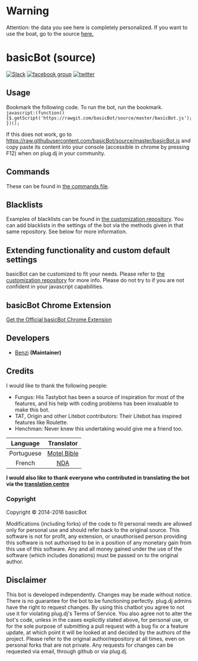 # Warning

Attention: the data you see here is completely personalized. If you want to use the boat, go to the source [here.](https://github.com/basicBot/source/)


# basicBot (source)

[![Slack](https://basicbot.herokuapp.com/badge.svg)](https://basicbot.herokuapp.com/) [![facebook group](https://img.shields.io/badge/facebook-group-3b5998.svg?style=flat)](https://facebook.com/groups/basicBot) [![twitter](https://img.shields.io/twitter/follow/bscbt.svg?style=social)](https://twitter.com/bscbt)



Usage
-----
Bookmark the following code. To run the bot, run the bookmark.
`javascript:(function(){$.getScript('https://rawgit.com/basicBot/source/master/basicBot.js');})();`

If this does not work, go to https://raw.githubusercontent.com/basicBot/source/master/basicBot.js and copy paste its content into your console (accessible in chrome by pressing F12) when on plug.dj in your community.


Commands
--------
These can be found in [the commands file](https://github.com/basicBot/source/blob/master/commands.md).


Blacklists
----------
Examples of blacklists can be found in [the customization repository](https://github.com/basicBot/custom/tree/master/blacklists).
You can add blacklists in the settings of the bot via the methods given in that same repository. See below for more information.


Extending functionality and custom default settings
---------------------------------------------------
basicBot can be customized to fit your needs. Please refer to [the customization repository](https://github.com/basicBot/custom) for more info.
Please do not try to if you are not confident in your javascript capabilities.


basicBot Chrome Extension
-------------------------
[Get the Official basicBot Chrome Extension](https://chrome.google.com/webstore/detail/basicbot/bjinmbkeneigmkkkpcmcokphbjkepeie)


Developers
----------
 - [Benzi](https://github.com/Benzi) __(Maintainer)__


Credits
--------

I would like to thank the following people:

- Fungus: His Tastybot has been a source of inspiration for most of the features, and his help with coding problems has been invaluable to make this bot.
- TAT, Origin and other Litebot contributors: Their Litebot has inspired features like Roulette.
- Henchman: Never knew this undertaking would give me a friend too.

|Language | Translator|
|:------:|:---------:|
|Portuguese|[Motel Bible](https://github.com/motelbible)|
|French|[NDA](https://github.com/NDAthereal)|

__I would also like to thank everyone who contributed in translating the bot via the [translation centre](https://basicbot.oneskyapp.com/admin/collaborators)__


### Copyright

Copyright &copy; 2014-2016 basicBot

Modifications (including forks) of the code to fit personal needs are allowed only for personal use and should refer back to the original source.
This software is not for profit, any extension, or unauthorised person providing this software is not authorised to be in a position of any monetary gain from this use of this software. Any and all money gained under the use of the software (which includes donations) must be passed on to the original author.


Disclaimer
----------

This bot is developed independently. Changes may be made without notice. There is no guarantee for the bot to be functioning perfectly.
plug.dj admins have the right to request changes.
By using this chatbot you agree to not use it for violating plug.dj's Terms of Service.
You also agree not to alter the bot's code, unless in the cases explicitly stated above, for personal use, or for the sole purpose of submitting a pull request with a bug fix or a feature update, at which point it will be looked at and decided by the authors of the project.
Please refer to the original author/repository at all times, even on personal forks that are not private.
Any requests for changes can be requested via email, through github or via plug.dj.
